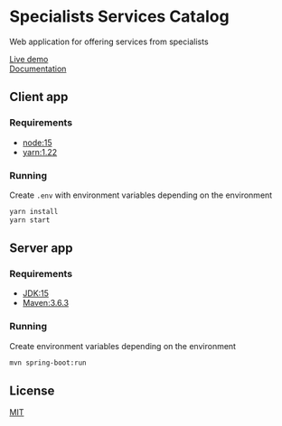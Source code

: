 # Specialists Services Catalog

Web application for offering services from specialists

[Live demo](https://ssc.sameca.tech)  
[Documentation](https://docs.google.com/document/d/1cC-coWitgqNZ5DeW0CaRk3SIVSd2eTzqC2cMXJeQw10)

## Client app

### Requirements

- [node:15](https://nodejs.org/en/download)
- [yarn:1.22](https://classic.yarnpkg.com/en/docs/install/#debian-stable)

### Running

Create `.env` with environment variables depending on the environment

```bash
yarn install
yarn start
```

## Server app

### Requirements

- [JDK:15](https://openjdk.java.net/install/)
- [Maven:3.6.3](https://maven.apache.org/download.cgi)

### Running

Create environment variables depending on the environment

```bash
mvn spring-boot:run
```

## License
[MIT](https://choosealicense.com/licenses/mit/)
